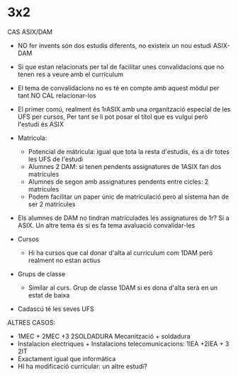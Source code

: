 # 3x2

CAS ASIX/DAM

- NO fer invents són dos estudis diferents, no existeix un nou estudi ASIX-DAM
- Si que estan relacionats per tal de facilitar unes convalidacions que no tenen res a veure amb el currículum
- El tema de convalidacions no es té en compte amb aquest mòdul per tant NO CAL relacionar-los
- El primer comú, realment és 1rASIX amb una organització especial de les UFS per cursos, Per tant se li pot posar el títol que es vulgui
però l'estudi és ASIX
- Matricula:
  - Potencial de mátricula: igual que tota la resta d'estudis, és a dir totes les UFS de l'estudi
  - Alumnes 2 DAM: si tenen pendents assignatures de 1ASIX fan dos matrícules
  - Alumnes de segon amb assignatures pendents entre cicles: 2 matrícules
  - Podem facilitar un paper únic de matrículació però al sistema han de ser 2 matrícules
 
- Els alumnes de DAM no tindran matrículades les assignatures de 1r? Sí a ASIX. Un altre tema és si es fa tema avaluació convalidar-les
- Cursos
  - Hi ha cursos que cal donar d'alta al curriculum com 1DAM però realment no estan actius 
- Grups de classe
  - Similar al curs. Grup de classe 1DAM si es dona d'alta serà en un estat de baixa
- Cadascú té les seves UFS  

ALTRES CASOS:
- 1MEC + 2MEC +3 2SOLDADURA Mecanització + soldadura
- Instalacion electriques + Instalacions telecomunicacions: 1IEA +2IEA + 3 2IT
- Exactament igual que informàtica
- HI ha modificació curricular: un altre estudi?